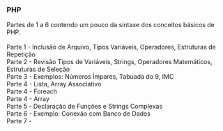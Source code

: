 ### PHP
Partes de 1 a 6 contendo um pouco da sintaxe dos conceitos básicos de PHP.<br/>
<br/>
Parte 1 - Inclusão de Arquivo, Tipos Variáveis, Operadores, Estruturas de Repetição <br/>
Parte 2 - Revisão Tipos de Variáveis, Strings, Operadores Matemáticos, Estruturas de Seleção <br/>
Parte 3 - Exemplos: Números Ímpares, Tabuada do 9, IMC <br/>
Parte 4 - Lista, Array Associativo <br/>
Parte 4 - Foreach <br/>
Parte 4 - Array <br/>
Parte 5 - Declaração de Funções e Strings Complexas <br/>
Parte 6 - Exemplo: Conexão com Banco de Dados <br/>
Parte 7 -